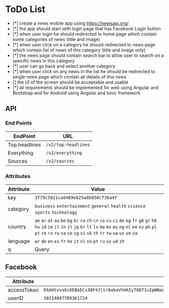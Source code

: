 # ToDo List

- [*] create a news mobile app using <https://newsapi.org/>
- [*] the app should start with login page that has Facebook Login button
- [*] when user login he should redirected to home page which contain some categories of news (title and image)
- [*] when user click on a category he should redirected to news page which contain list of news of this category (title and image only)
- [*] the news page should contain search bar to allow user to search on a specific news in this category
- [*] user can go back and select another category
- [*] when user click on any news in the list he should be redirected to single news page which contain all details of this news
- [] the UI of the screen should be acceptable and usable
- [*] all requirements should be implemented for web using Angular and Bootstrap and for Android using Angular and Ionic framework

## API

### End Points

| EndPoint | URL |
|----|---|
| Top headlines | `/v2/top-headlines` |
| Everything | `/v2/everything` |
| Sources | `/v2/sources` |

### Attributes

| Attribute | Value |
|----|---|
| key | `3f79c5021cad489eb25a8b050cf36a4f` |
| category | `business` `entertainment` `general` `health` `science` `sports` `technology` |
| country | `ae` `ar` `at` `au` `be` `bg` `br` `ca` `ch` `cn` `co` `cu` `cz` `de` `eg` `fr` `gb` `gr` `hk` `hu` `id` `ie` `il` `in` `it` `jp` `kr` `lt` `lv` `ma` `mx` `my` `ng` `nl` `no` `nz` `ph` `pl` `pt` `ro` `rs` `ru` `sa` `se` `sg` `si` `sk` `th` `tr` `tw` `ua` `us` `ve` `za` |
| language | `ar` `de` `en` `es` `fr` `he` `it` `nl` `no` `pt` `ru` `se` `ud` `zh` |
| q | Query |

## Facebook

| Attribute | Value |
|----|---|
| accessToken |  `EAAHtvvaOc6EBAECs38F4Jltr8abaVhHAIyTUDT1uIpWNadeFNrCxZC3l1mUAZC1FnZCsjJltmGMNADNYGP1JYrP82iBV2r7suDkvSayteflqeMs2eSXRkZBibEdV3vxGjT0uVUzvDIhfM374ydJsUZABmufxlYC2m0HBkQSmq4LBBqGIn7DKYZBhiX61oO2Gpaq7PRZC9ZBJUoikgwKwzvbaeCO78buD4PUDCz3UJ1cbdgZDZD` |
| userID | `10214847789361724` |